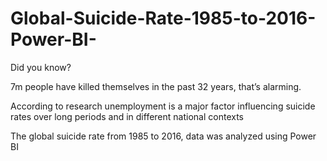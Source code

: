 # Global-Suicide-Rate-1985-to-2016-Power-BI-
Did you know?

7m people have killed themselves in the past 32 years, that’s alarming.

According to research unemployment is a major factor influencing suicide rates over long periods and in different national contexts


The global suicide rate from 1985 to 2016, data was analyzed using Power BI
